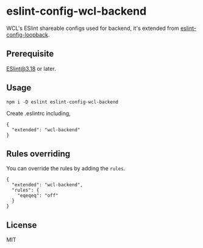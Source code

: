 # eslint-config-wcl-backend

WCL's ESlint shareable configs used for backend, it's extended from [eslint-config-loopback](https://github.com/strongloop/eslint-config-loopback).

## Prerequisite
ESlint@3.18 or later.

## Usage

```
npm i -D eslint eslint-config-wcl-backend
```

Create .eslintrc including,

```
{
  "extended": "wcl-backend"
}
```

## Rules overriding

You can override the rules by adding the `rules`.
```
{
  "extended": "wcl-backend",
  "rules": {
    "eqeqeq": "off"
  }
}
```

## License

MIT
